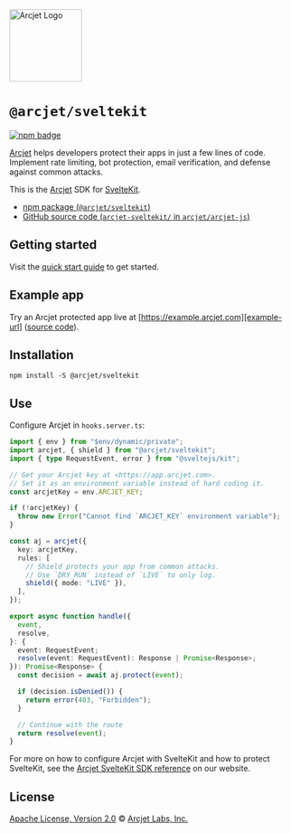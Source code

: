 <a href="https://arcjet.com" target="_arcjet-home">
  <picture>
    <source media="(prefers-color-scheme: dark)" srcset="https://arcjet.com/logo/arcjet-dark-lockup-voyage-horizontal.svg">
    <img src="https://arcjet.com/logo/arcjet-light-lockup-voyage-horizontal.svg" alt="Arcjet Logo" height="128" width="auto">
  </picture>
</a>

# `@arcjet/sveltekit`

<p>
  <a href="https://www.npmjs.com/package/@arcjet/sveltekit">
    <picture>
      <source media="(prefers-color-scheme: dark)" srcset="https://img.shields.io/npm/v/%40arcjet%2Fsveltekit?style=flat-square&label=%E2%9C%A6Aj&labelColor=000000&color=5C5866">
      <img alt="npm badge" src="https://img.shields.io/npm/v/%40arcjet%2Fsveltekit?style=flat-square&label=%E2%9C%A6Aj&labelColor=ECE6F0&color=ECE6F0">
    </picture>
  </a>
</p>

[Arcjet][arcjet] helps developers protect their apps in just a few lines of
code. Implement rate limiting, bot protection, email verification, and defense
against common attacks.

This is the [Arcjet][arcjet] SDK for [SvelteKit][sveltekit].

- [npm package (`@arcjet/sveltekit`)](https://www.npmjs.com/package/@arcjet/sveltekit)
- [GitHub source code (`arcjet-sveltekit/` in `arcjet/arcjet-js`)](https://github.com/arcjet/arcjet-js/tree/main/arcjet-sveltekit)

## Getting started

Visit the [quick start guide][quick-start] to get started.

## Example app

Try an Arcjet protected app live at [https://example.arcjet.com][example-url]
([source code][example-source]).

## Installation

```shell
npm install -S @arcjet/sveltekit
```

## Use

Configure Arcjet in `hooks.server.ts`:

```ts
import { env } from "$env/dynamic/private";
import arcjet, { shield } from "@arcjet/sveltekit";
import { type RequestEvent, error } from "@sveltejs/kit";

// Get your Arcjet key at <https://app.arcjet.com>.
// Set it as an environment variable instead of hard coding it.
const arcjetKey = env.ARCJET_KEY;

if (!arcjetKey) {
  throw new Error("Cannot find `ARCJET_KEY` environment variable");
}

const aj = arcjet({
  key: arcjetKey,
  rules: [
    // Shield protects your app from common attacks.
    // Use `DRY_RUN` instead of `LIVE` to only log.
    shield({ mode: "LIVE" }),
  ],
});

export async function handle({
  event,
  resolve,
}: {
  event: RequestEvent;
  resolve(event: RequestEvent): Response | Promise<Response>;
}): Promise<Response> {
  const decision = await aj.protect(event);

  if (decision.isDenied()) {
    return error(403, "Forbidden");
  }

  // Continue with the route
  return resolve(event);
}
```

For more on how to configure Arcjet with SvelteKit and how to protect
SvelteKit,
see the [Arcjet SvelteKit SDK reference][arcjet-reference-sveltekit] on our
website.

## License

[Apache License, Version 2.0][apache-license] © [Arcjet Labs, Inc.][arcjet]

[arcjet-reference-sveltekit]: https://docs.arcjet.com/reference/sveltekit
[arcjet]: https://arcjet.com
[sveltekit]: https://kit.svelte.dev/
[example-url]: https://example.arcjet.com
[quick-start]: https://docs.arcjet.com/get-started/sveltekit
[example-source]: https://github.com/arcjet/arcjet-js-example
[apache-license]: http://www.apache.org/licenses/LICENSE-2.0
